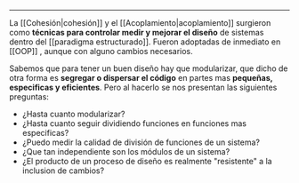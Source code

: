 
---
La [[Cohesión|cohesión]] y el [[Acoplamiento|acoplamiento]] surgieron como __técnicas para controlar medir y mejorar el diseño__ de sistemas dentro del [[paradigma estructurado]]. Fueron adoptadas de inmediato en [[OOP]] , aunque con alguno cambios necesarios.

Sabemos que para tener un buen diseño hay que modularizar, que dicho de otra forma es __segregar o dispersar el código__ en partes mas __pequeñas, especificas y eficientes__. Pero al hacerlo se nos presentan las siguientes preguntas:
- ¿Hasta cuanto modularizar?
- ¿Hasta cuanto seguir dividiendo funciones en funciones mas especificas?
- ¿Puedo medir la calidad de división de funciones de un sistema?
- ¿Que tan independiente son los módulos de un sistema?
- ¿El producto de un proceso de diseño es realmente "resistente" a la inclusion de cambios?
